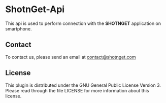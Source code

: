 ShotnGet-Api
============

This api is used to perform connection with the **SHOTNGET** application on smartphone.

Contact
-------

To contact us, please send an email at contact@shotnget.com

License
-------

This plugin is distributed under the GNU General Public License Version 3.
Please read through the file LICENSE for more information about this license.
